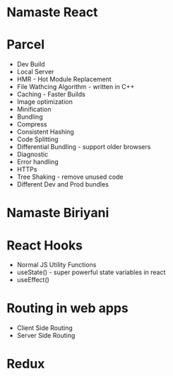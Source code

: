 # Namaste React

# Parcel 
 - Dev Build 
 - Local Server
 - HMR - Hot Module Replacement
 - File Wathcing Algorithm - written in C++
 - Caching - Faster Builds
 - Image optimization
 - Minification 
 - Bundling
 - Compress
 - Consistent Hashing
 - Code Splitting
 - Differential Bundling - support older browsers
 - Diagnostic 
 - Error handling
 - HTTPs
 - Tree Shaking - remove unused code 
 - Different Dev and Prod bundles
 
 # Namaste Biriyani

 # React Hooks 
  - Normal JS Utility Functions 
  - useState() - super powerful state variables in react 
  - useEffect()


# Routing in web apps
- Client Side Routing
- Server Side Routing

# Redux